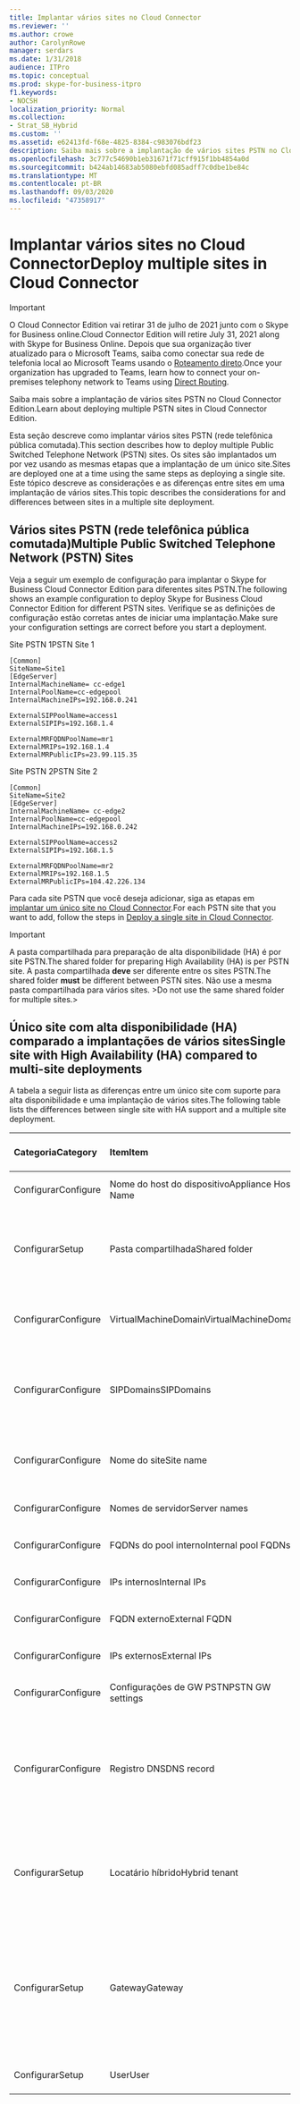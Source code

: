 ```yaml
---
title: Implantar vários sites no Cloud Connector
ms.reviewer: ''
ms.author: crowe
author: CarolynRowe
manager: serdars
ms.date: 1/31/2018
audience: ITPro
ms.topic: conceptual
ms.prod: skype-for-business-itpro
f1.keywords:
- NOCSH
localization_priority: Normal
ms.collection:
- Strat_SB_Hybrid
ms.custom: ''
ms.assetid: e62413fd-f68e-4825-8384-c983076bdf23
description: Saiba mais sobre a implantação de vários sites PSTN no Cloud Connector Edition.
ms.openlocfilehash: 3c777c54690b1eb31671f71cff915f1bb4854a0d
ms.sourcegitcommit: b424ab14683ab5080ebfd085adff7c0dbe1be84c
ms.translationtype: MT
ms.contentlocale: pt-BR
ms.lasthandoff: 09/03/2020
ms.locfileid: "47358917"
---
```

# <a name="deploy-multiple-sites-in-cloud-connector"></a><span data-ttu-id="5cda1-103">Implantar vários sites no Cloud Connector</span><span class="sxs-lookup"><span data-stu-id="5cda1-103">Deploy multiple sites in Cloud Connector</span></span>

> [!Important] 
> <span data-ttu-id="5cda1-104">O Cloud Connector Edition vai retirar 31 de julho de 2021 junto com o Skype for Business online.</span><span class="sxs-lookup"><span data-stu-id="5cda1-104">Cloud Connector Edition will retire July 31, 2021 along with Skype for Business Online.</span></span> <span data-ttu-id="5cda1-105">Depois que sua organização tiver atualizado para o Microsoft Teams, saiba como conectar sua rede de telefonia local ao Microsoft Teams usando o [Roteamento direto](https://docs.microsoft.com/MicrosoftTeams/direct-routing-landing-page).</span><span class="sxs-lookup"><span data-stu-id="5cda1-105">Once your organization has upgraded to Teams, learn how to connect your on-premises telephony network to Teams using [Direct Routing](https://docs.microsoft.com/MicrosoftTeams/direct-routing-landing-page).</span></span>

<span data-ttu-id="5cda1-106">Saiba mais sobre a implantação de vários sites PSTN no Cloud Connector Edition.</span><span class="sxs-lookup"><span data-stu-id="5cda1-106">Learn about deploying multiple PSTN sites in Cloud Connector Edition.</span></span>
  
<span data-ttu-id="5cda1-107">Esta seção descreve como implantar vários sites PSTN (rede telefônica pública comutada).</span><span class="sxs-lookup"><span data-stu-id="5cda1-107">This section describes how to deploy multiple Public Switched Telephone Network (PSTN) sites.</span></span> <span data-ttu-id="5cda1-108">Os sites são implantados um por vez usando as mesmas etapas que a implantação de um único site.</span><span class="sxs-lookup"><span data-stu-id="5cda1-108">Sites are deployed one at a time using the same steps as deploying a single site.</span></span> <span data-ttu-id="5cda1-109">Este tópico descreve as considerações e as diferenças entre sites em uma implantação de vários sites.</span><span class="sxs-lookup"><span data-stu-id="5cda1-109">This topic describes the considerations for and differences between sites in a multiple site deployment.</span></span> 
  
## <a name="multiple-public-switched-telephone-network-pstn-sites"></a><span data-ttu-id="5cda1-110">Vários sites PSTN (rede telefônica pública comutada)</span><span class="sxs-lookup"><span data-stu-id="5cda1-110">Multiple Public Switched Telephone Network (PSTN) Sites</span></span>

<span data-ttu-id="5cda1-111">Veja a seguir um exemplo de configuração para implantar o Skype for Business Cloud Connector Edition para diferentes sites PSTN.</span><span class="sxs-lookup"><span data-stu-id="5cda1-111">The following shows an example configuration to deploy Skype for Business Cloud Connector Edition for different PSTN sites.</span></span> <span data-ttu-id="5cda1-112">Verifique se as definições de configuração estão corretas antes de iniciar uma implantação.</span><span class="sxs-lookup"><span data-stu-id="5cda1-112">Make sure your configuration settings are correct before you start a deployment.</span></span>
  
<span data-ttu-id="5cda1-113">Site PSTN 1</span><span class="sxs-lookup"><span data-stu-id="5cda1-113">PSTN Site 1</span></span>
  
```console
[Common]
SiteName=Site1
[EdgeServer]
InternalMachineName= cc-edge1
InternalPoolName=cc-edgepool
InternalMachineIPs=192.168.0.241

ExternalSIPPoolName=access1
ExternalSIPIPs=192.168.1.4

ExternalMRFQDNPoolName=mr1
ExternalMRIPs=192.168.1.4
ExternalMRPublicIPs=23.99.115.35
```

<span data-ttu-id="5cda1-114">Site PSTN 2</span><span class="sxs-lookup"><span data-stu-id="5cda1-114">PSTN Site 2</span></span>
  
```console
[Common]
SiteName=Site2
[EdgeServer]
InternalMachineName= cc-edge2
InternalPoolName=cc-edgepool
InternalMachineIPs=192.168.0.242

ExternalSIPPoolName=access2
ExternalSIPIPs=192.168.1.5

ExternalMRFQDNPoolName=mr2
ExternalMRIPs=192.168.1.5
ExternalMRPublicIPs=104.42.226.134
```

<span data-ttu-id="5cda1-115">Para cada site PSTN que você deseja adicionar, siga as etapas em [implantar um único site no Cloud Connector](deploy-a-single-site-in-cloud-connector.md).</span><span class="sxs-lookup"><span data-stu-id="5cda1-115">For each PSTN site that you want to add, follow the steps in [Deploy a single site in Cloud Connector](deploy-a-single-site-in-cloud-connector.md).</span></span>
  
> [!IMPORTANT]
> <span data-ttu-id="5cda1-116">A pasta compartilhada para preparação de alta disponibilidade (HA) é por site PSTN.</span><span class="sxs-lookup"><span data-stu-id="5cda1-116">The shared folder for preparing High Availability (HA) is per PSTN site.</span></span> <span data-ttu-id="5cda1-117">A pasta compartilhada **deve** ser diferente entre os sites PSTN.</span><span class="sxs-lookup"><span data-stu-id="5cda1-117">The shared folder **must** be different between PSTN sites.</span></span> <span data-ttu-id="5cda1-118">Não use a mesma pasta compartilhada para vários sites. ></span><span class="sxs-lookup"><span data-stu-id="5cda1-118">Do not use the same shared folder for multiple sites.></span></span> 
  
## <a name="single-site-with-high-availability-ha-compared-to-multi-site-deployments"></a><span data-ttu-id="5cda1-119">Único site com alta disponibilidade (HA) comparado a implantações de vários sites</span><span class="sxs-lookup"><span data-stu-id="5cda1-119">Single site with High Availability (HA) compared to multi-site deployments</span></span>
<span data-ttu-id="5cda1-120"><a name="BKMK_SingleSitecomparedtomulti-site"> </a></span><span class="sxs-lookup"><span data-stu-id="5cda1-120"><a name="BKMK_SingleSitecomparedtomulti-site"> </a></span></span>

<span data-ttu-id="5cda1-121">A tabela a seguir lista as diferenças entre um único site com suporte para alta disponibilidade e uma implantação de vários sites.</span><span class="sxs-lookup"><span data-stu-id="5cda1-121">The following table lists the differences between single site with HA support and a multiple site deployment.</span></span>
  
|<span data-ttu-id="5cda1-122">**Categoria**</span><span class="sxs-lookup"><span data-stu-id="5cda1-122">**Category**</span></span>|<span data-ttu-id="5cda1-123">**Item**</span><span class="sxs-lookup"><span data-stu-id="5cda1-123">**Item**</span></span>|<span data-ttu-id="5cda1-124">**Único site com alta disponibilidade**</span><span class="sxs-lookup"><span data-stu-id="5cda1-124">**Single-Site with HA**</span></span>|<span data-ttu-id="5cda1-125">**Vários sites**</span><span class="sxs-lookup"><span data-stu-id="5cda1-125">**Multi-Site**</span></span>|
|:-----|:-----|:-----|:-----|
|<span data-ttu-id="5cda1-126">Configurar</span><span class="sxs-lookup"><span data-stu-id="5cda1-126">Configure</span></span>  <br/> |<span data-ttu-id="5cda1-127">Nome do host do dispositivo</span><span class="sxs-lookup"><span data-stu-id="5cda1-127">Appliance Host Name</span></span> <br/> |<span data-ttu-id="5cda1-128">**Diferentes** nos dispositivos</span><span class="sxs-lookup"><span data-stu-id="5cda1-128">**Different** across appliances</span></span> <br/> |<span data-ttu-id="5cda1-129">**Diferentes** nos sites PSTN</span><span class="sxs-lookup"><span data-stu-id="5cda1-129">**Different** across PSTN sites</span></span> <br/> |
|<span data-ttu-id="5cda1-130">Configurar</span><span class="sxs-lookup"><span data-stu-id="5cda1-130">Setup</span></span>  <br/> |<span data-ttu-id="5cda1-131">Pasta compartilhada</span><span class="sxs-lookup"><span data-stu-id="5cda1-131">Shared folder</span></span>  <br/> |<span data-ttu-id="5cda1-132">Requer a **mesma** pasta compartilhada entre dispositivos</span><span class="sxs-lookup"><span data-stu-id="5cda1-132">Requires the **same** shared folder across appliances</span></span> <br/> |<span data-ttu-id="5cda1-133">Requer uma pasta compartilhada **diferente** entre dispositivos</span><span class="sxs-lookup"><span data-stu-id="5cda1-133">Requires a **different** shared folder across appliances</span></span> <br/> |
|<span data-ttu-id="5cda1-134">Configurar</span><span class="sxs-lookup"><span data-stu-id="5cda1-134">Configure</span></span>  <br/> |<span data-ttu-id="5cda1-135">VirtualMachineDomain</span><span class="sxs-lookup"><span data-stu-id="5cda1-135">VirtualMachineDomain</span></span>  <br/> |<span data-ttu-id="5cda1-136">Requer o **mesmo** domínio nos dispositivos</span><span class="sxs-lookup"><span data-stu-id="5cda1-136">Requires the **same** domain across appliances</span></span> <br/> |<span data-ttu-id="5cda1-137">Requer o **mesmo** domínio nos sites PSTN</span><span class="sxs-lookup"><span data-stu-id="5cda1-137">Requires the **same** domain across PSTN sites</span></span> <br/> |
|<span data-ttu-id="5cda1-138">Configurar</span><span class="sxs-lookup"><span data-stu-id="5cda1-138">Configure</span></span>  <br/> |<span data-ttu-id="5cda1-139">SIPDomains</span><span class="sxs-lookup"><span data-stu-id="5cda1-139">SIPDomains</span></span>  <br/> |<span data-ttu-id="5cda1-140">Os nomes de domínio e a ordem devem ser os **mesmos** nos dispositivos</span><span class="sxs-lookup"><span data-stu-id="5cda1-140">Domain names and order should be the **same** across appliances</span></span> <br/> |<span data-ttu-id="5cda1-141">Os nomes de domínio e a ordem devem ser os **mesmos** nos sites PSTN</span><span class="sxs-lookup"><span data-stu-id="5cda1-141">Domain names and order should be the **same** across PSTN sites</span></span> <br/> |
|<span data-ttu-id="5cda1-142">Configurar</span><span class="sxs-lookup"><span data-stu-id="5cda1-142">Configure</span></span>  <br/> |<span data-ttu-id="5cda1-143">Nome do site</span><span class="sxs-lookup"><span data-stu-id="5cda1-143">Site name</span></span>  <br/> |<span data-ttu-id="5cda1-144">**Mesmo** Nome do site nos dispositivos</span><span class="sxs-lookup"><span data-stu-id="5cda1-144">**Same** Site Name across appliances</span></span> <br/> |<span data-ttu-id="5cda1-145">**Diferentes** Nome do site nos sites PSTN</span><span class="sxs-lookup"><span data-stu-id="5cda1-145">**Different** Site Name across PSTN sites</span></span> <br/> |
|<span data-ttu-id="5cda1-146">Configurar</span><span class="sxs-lookup"><span data-stu-id="5cda1-146">Configure</span></span>  <br/> |<span data-ttu-id="5cda1-147">Nomes de servidor</span><span class="sxs-lookup"><span data-stu-id="5cda1-147">Server names</span></span>  <br/> |<span data-ttu-id="5cda1-148">**Diferentes** nos dispositivos</span><span class="sxs-lookup"><span data-stu-id="5cda1-148">**Different** across appliances</span></span> <br/> |<span data-ttu-id="5cda1-149">**Diferentes** nos sites PSTN</span><span class="sxs-lookup"><span data-stu-id="5cda1-149">**Different** across PSTN sites</span></span> <br/> |
|<span data-ttu-id="5cda1-150">Configurar</span><span class="sxs-lookup"><span data-stu-id="5cda1-150">Configure</span></span>  <br/> |<span data-ttu-id="5cda1-151">FQDNs do pool interno</span><span class="sxs-lookup"><span data-stu-id="5cda1-151">Internal pool FQDNs</span></span>  <br/> |<span data-ttu-id="5cda1-152">**Mesmo** nos dispositivos</span><span class="sxs-lookup"><span data-stu-id="5cda1-152">**Same** across appliances</span></span> <br/> |<span data-ttu-id="5cda1-153">**Mesmo** nos sites PSTN</span><span class="sxs-lookup"><span data-stu-id="5cda1-153">**Same** across PSTN sites</span></span> <br/> |
|<span data-ttu-id="5cda1-154">Configurar</span><span class="sxs-lookup"><span data-stu-id="5cda1-154">Configure</span></span>  <br/> |<span data-ttu-id="5cda1-155">IPs internos</span><span class="sxs-lookup"><span data-stu-id="5cda1-155">Internal IPs</span></span>  <br/> |<span data-ttu-id="5cda1-156">**Diferentes** nos dispositivos</span><span class="sxs-lookup"><span data-stu-id="5cda1-156">**Different** across appliances</span></span> <br/> |<span data-ttu-id="5cda1-157">**Diferentes** nos sites PSTN</span><span class="sxs-lookup"><span data-stu-id="5cda1-157">**Different** across PSTN sites</span></span> <br/> |
|<span data-ttu-id="5cda1-158">Configurar</span><span class="sxs-lookup"><span data-stu-id="5cda1-158">Configure</span></span>  <br/> |<span data-ttu-id="5cda1-159">FQDN externo</span><span class="sxs-lookup"><span data-stu-id="5cda1-159">External FQDN</span></span>  <br/> |<span data-ttu-id="5cda1-160">**Mesmo** nos dispositivos</span><span class="sxs-lookup"><span data-stu-id="5cda1-160">**Same** across appliances</span></span> <br/> |<span data-ttu-id="5cda1-161">**Diferentes** nos sites PSTN</span><span class="sxs-lookup"><span data-stu-id="5cda1-161">**Different** across PSTN sites</span></span> <br/> |
|<span data-ttu-id="5cda1-162">Configurar</span><span class="sxs-lookup"><span data-stu-id="5cda1-162">Configure</span></span>  <br/> |<span data-ttu-id="5cda1-163">IPs externos</span><span class="sxs-lookup"><span data-stu-id="5cda1-163">External IPs</span></span>  <br/> |<span data-ttu-id="5cda1-164">**Diferentes** nos dispositivos</span><span class="sxs-lookup"><span data-stu-id="5cda1-164">**Different** across appliances</span></span> <br/> |<span data-ttu-id="5cda1-165">**Diferentes** nos sites PSTN</span><span class="sxs-lookup"><span data-stu-id="5cda1-165">**Different** across PSTN sites</span></span> <br/> |
|<span data-ttu-id="5cda1-166">Configurar</span><span class="sxs-lookup"><span data-stu-id="5cda1-166">Configure</span></span>  <br/> |<span data-ttu-id="5cda1-167">Configurações de GW PSTN</span><span class="sxs-lookup"><span data-stu-id="5cda1-167">PSTN GW settings</span></span>  <br/> |<span data-ttu-id="5cda1-168">**Mesmo** nos dispositivos</span><span class="sxs-lookup"><span data-stu-id="5cda1-168">**Same** across appliances</span></span> <br/> |<span data-ttu-id="5cda1-169">**Diferentes** nos sites PSTN</span><span class="sxs-lookup"><span data-stu-id="5cda1-169">**Different** across PSTN sites</span></span> <br/> |
|<span data-ttu-id="5cda1-170">Configurar</span><span class="sxs-lookup"><span data-stu-id="5cda1-170">Configure</span></span>  <br/> |<span data-ttu-id="5cda1-171">Registro DNS</span><span class="sxs-lookup"><span data-stu-id="5cda1-171">DNS record</span></span>  <br/> |<span data-ttu-id="5cda1-172">Adicionar registros com os **mesmos** FQDNs de acesso externo e endereços IP **diferentes**</span><span class="sxs-lookup"><span data-stu-id="5cda1-172">Add records with the **same** External Access FQDNs and **different** IP addresses</span></span> <br/> |<span data-ttu-id="5cda1-173">Adicionar registros com FQDNs de acesso externo **diferentes** e endereços IP **diferentes**</span><span class="sxs-lookup"><span data-stu-id="5cda1-173">Add records with **different** External Access FQDNs and **different** IP addresses</span></span> <br/> |
|<span data-ttu-id="5cda1-174">Configurar</span><span class="sxs-lookup"><span data-stu-id="5cda1-174">Setup</span></span>  <br/> |<span data-ttu-id="5cda1-175">Locatário híbrido</span><span class="sxs-lookup"><span data-stu-id="5cda1-175">Hybrid tenant</span></span>  <br/> |<span data-ttu-id="5cda1-176">Definir HybridPSTNSite</span><span class="sxs-lookup"><span data-stu-id="5cda1-176">Set HybridPSTNSite</span></span>  <br/> <span data-ttu-id="5cda1-177">Definir PeerDestination para fallback</span><span class="sxs-lookup"><span data-stu-id="5cda1-177">Set PeerDestination for fallback</span></span>  <br/> |<span data-ttu-id="5cda1-178">Definir HybridPSTNSite</span><span class="sxs-lookup"><span data-stu-id="5cda1-178">Set HybridPSTNSite</span></span>  <br/> <span data-ttu-id="5cda1-179">Definir PeerDestination para fallback</span><span class="sxs-lookup"><span data-stu-id="5cda1-179">Set PeerDestination for fallback</span></span>  <br/> |
|<span data-ttu-id="5cda1-180">Configurar</span><span class="sxs-lookup"><span data-stu-id="5cda1-180">Setup</span></span>  <br/> |<span data-ttu-id="5cda1-181">Gateway</span><span class="sxs-lookup"><span data-stu-id="5cda1-181">Gateway</span></span>  <br/> |<span data-ttu-id="5cda1-182">Mapeamento **M:N** do MS GW neste site</span><span class="sxs-lookup"><span data-stu-id="5cda1-182">MS GW **M:N** mapping in this site</span></span> <br/> |<span data-ttu-id="5cda1-183">Os gateways PSTN em cada site PSTN devem se conectar apenas ao (s) servidor (es) de mediação no mesmo site</span><span class="sxs-lookup"><span data-stu-id="5cda1-183">PSTN gateway(s) in each PSTN site should only connect to the Mediation Server(s) in the same site</span></span>  <br/> |
|<span data-ttu-id="5cda1-184">Configurar</span><span class="sxs-lookup"><span data-stu-id="5cda1-184">Setup</span></span>  <br/> |<span data-ttu-id="5cda1-185">User</span><span class="sxs-lookup"><span data-stu-id="5cda1-185">User</span></span>  <br/> |<span data-ttu-id="5cda1-186">Definir UserPSTNSettings</span><span class="sxs-lookup"><span data-stu-id="5cda1-186">Set UserPSTNSettings</span></span>  <br/> |<span data-ttu-id="5cda1-187">Definir UserPSTNSettings</span><span class="sxs-lookup"><span data-stu-id="5cda1-187">Set UserPSTNSettings</span></span>  <br/> |
   

